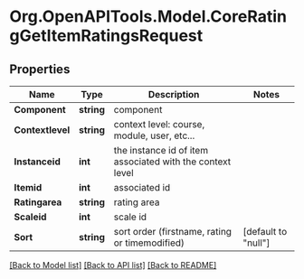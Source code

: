 # Org.OpenAPITools.Model.CoreRatingGetItemRatingsRequest

## Properties

Name | Type | Description | Notes
------------ | ------------- | ------------- | -------------
**Component** | **string** | component | 
**Contextlevel** | **string** | context level: course, module, user, etc... | 
**Instanceid** | **int** | the instance id of item associated with the context level | 
**Itemid** | **int** | associated id | 
**Ratingarea** | **string** | rating area | 
**Scaleid** | **int** | scale id | 
**Sort** | **string** | sort order (firstname, rating or timemodified) | [default to "null"]

[[Back to Model list]](../README.md#documentation-for-models) [[Back to API list]](../README.md#documentation-for-api-endpoints) [[Back to README]](../README.md)

